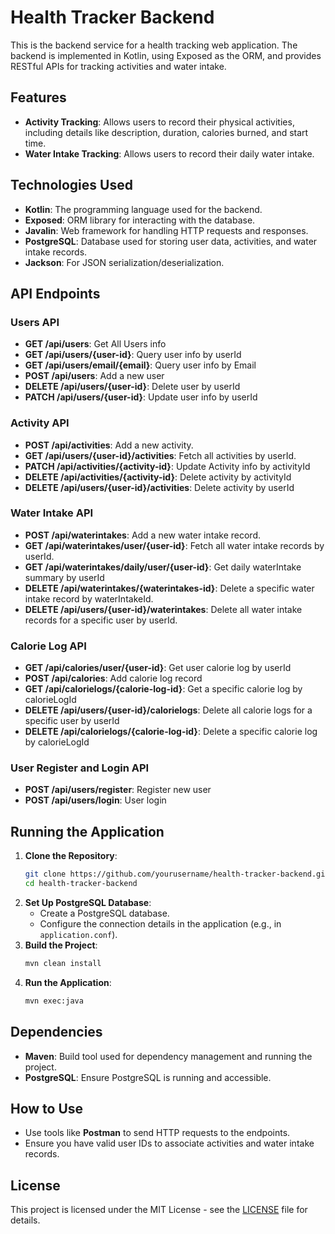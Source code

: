 # Health Tracker Backend

This is the backend service for a health tracking web application. The backend is implemented in Kotlin, using Exposed as the ORM, and provides RESTful APIs for tracking activities and water intake.

## Features
- **Activity Tracking**: Allows users to record their physical activities, including details like description, duration, calories burned, and start time.
- **Water Intake Tracking**: Allows users to record their daily water intake.

## Technologies Used
- **Kotlin**: The programming language used for the backend.
- **Exposed**: ORM library for interacting with the database.
- **Javalin**: Web framework for handling HTTP requests and responses.
- **PostgreSQL**: Database used for storing user data, activities, and water intake records.
- **Jackson**: For JSON serialization/deserialization.

## API Endpoints

### Users API
- **GET /api/users**: Get All Users info
- **GET /api/users/{user-id}**: Query user info by userId
- **GET /api/users/email/{email}**: Query user info by Email
- **POST /api/users**: Add a new user
- **DELETE /api/users/{user-id}**: Delete user by userId
- **PATCH /api/users/{user-id}**: Update user info by userId

### Activity API
- **POST /api/activities**: Add a new activity.
- **GET /api/users/{user-id}/activities**: Fetch all activities by userId.
- **PATCH /api/activities/{activity-id}**: Update Activity info by activityId
- **DELETE /api/activities/{activity-id}**: Delete activity by activityId
- **DELETE /api/users/{user-id}/activities**: Delete activity by userId

### Water Intake API
- **POST /api/waterintakes**: Add a new water intake record.
- **GET /api/waterintakes/user/{user-id}**: Fetch all water intake records by userId.
- **GET /api/waterintakes/daily/user/{user-id}**: Get daily waterIntake summary by userId
- **DELETE /api/waterintakes/{waterintakes-id}**: Delete a specific water intake record by waterIntakeId.
- **DELETE /api/users/{user-id}/waterintakes**: Delete all water intake records for a specific user by userId.

### Calorie Log API
- **GET /api/calories/user/{user-id}**: Get user calorie log by userId
- **POST /api/calories**: Add calorie log record
- **GET /api/calorielogs/{calorie-log-id}**: Get a specific calorie log by calorieLogId
- **DELETE /api/users/{user-id}/calorielogs**: Delete all calorie logs for a specific user by userId
- **DELETE /api/calorielogs/{calorie-log-id}**: Delete a specific calorie log by calorieLogId

### User Register and Login API
- **POST /api/users/register**: Register new user
- **POST /api/users/login**: User login

## Running the Application
1. **Clone the Repository**:
   ```sh
   git clone https://github.com/yourusername/health-tracker-backend.git
   cd health-tracker-backend
   ```
2. **Set Up PostgreSQL Database**:
   - Create a PostgreSQL database.
   - Configure the connection details in the application (e.g., in `application.conf`).
3. **Build the Project**:
   ```sh
   mvn clean install
   ```
4. **Run the Application**:
   ```sh
   mvn exec:java
   ```

## Dependencies
- **Maven**: Build tool used for dependency management and running the project.
- **PostgreSQL**: Ensure PostgreSQL is running and accessible.

## How to Use
- Use tools like **Postman** to send HTTP requests to the endpoints.
- Ensure you have valid user IDs to associate activities and water intake records.


## License
This project is licensed under the MIT License - see the [LICENSE](LICENSE) file for details.



